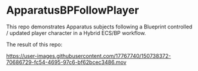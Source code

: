# ApparatusBPFollowPlayer

This repo demonstrates Apparatus subjects following a Blueprint controlled / updated player character in a Hybrid ECS/BP workflow.

The result of this repo:

https://user-images.githubusercontent.com/17767740/150738372-70686729-fc54-4695-97c6-bf62bcec3486.mov

